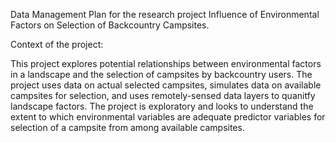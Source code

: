 Data Management Plan for the research project Influence of Environmental Factors on Selection of Backcountry Campsites.

Context of the project:

This project explores potential relationships between environmental factors in a landscape and the selection of campsites by backcountry users. The project uses data on actual selected campsites, simulates data on available campsites for selection, and uses remotely-sensed data layers to quanitfy landscape factors. The project is exploratory and looks to understand the extent to which environmental variables are adequate predictor variables for selection of a campsite from among available campsites. 
